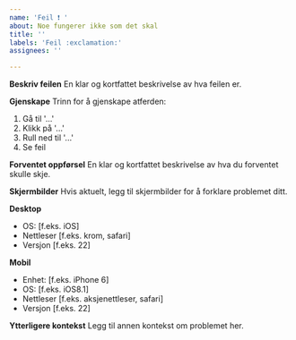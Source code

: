 ```yaml
---
name: 'Feil ❗ '
about: Noe fungerer ikke som det skal
title: ''
labels: 'Feil :exclamation:'
assignees: ''

---
```


**Beskriv feilen**
En klar og kortfattet beskrivelse av hva feilen er.

**Gjenskape**
Trinn for å gjenskape atferden:
1. Gå til '...'
2. Klikk på '...'
3. Rull ned til '...'
4. Se feil

**Forventet oppførsel**
En klar og kortfattet beskrivelse av hva du forventet skulle skje.

**Skjermbilder**
Hvis aktuelt, legg til skjermbilder for å forklare problemet ditt.

**Desktop**
  - OS: [f.eks. iOS]
  - Nettleser [f.eks. krom, safari]
  - Versjon [f.eks. 22]

**Mobil**
  - Enhet: [f.eks. iPhone 6]
  - OS: [f.eks. iOS8.1]
  - Nettleser [f.eks. aksjenettleser, safari]
  - Versjon [f.eks. 22]

**Ytterligere kontekst**
Legg til annen kontekst om problemet her.
